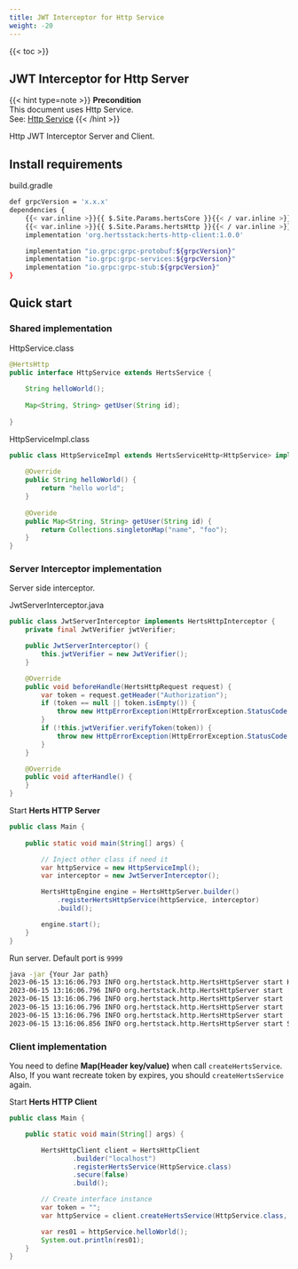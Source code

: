 ```yaml
---
title: JWT Interceptor for Http Service 
weight: -20
---
```


<!--more-->

{{< toc >}}

## JWT Interceptor for Http Server

{{< hint type=note >}}
**Precondition**  
This document uses Http Service.  
See: <a href="/getting-started/http/">Http Service</a>
{{< /hint >}}

Http JWT Interceptor Server and Client.  

## Install requirements

build.gradle
```bash
def grpcVersion = 'x.x.x'
dependencies {
    {{< var.inline >}}{{ $.Site.Params.hertsCore }}{{< / var.inline >}}
    {{< var.inline >}}{{ $.Site.Params.hertsHttp }}{{< / var.inline >}}
    implementation 'org.hertsstack:herts-http-client:1.0.0'

    implementation "io.grpc:grpc-protobuf:${grpcVersion}"
    implementation "io.grpc:grpc-services:${grpcVersion}"
    implementation "io.grpc:grpc-stub:${grpcVersion}"
}
```

## Quick start

### Shared implementation

HttpService.class
```java
@HertsHttp
public interface HttpService extends HertsService {
  
    String helloWorld();
    
    Map<String, String> getUser(String id);
    
}
```

HttpServiceImpl.class
```java
public class HttpServiceImpl extends HertsServiceHttp<HttpService> implements HttpService {
    
    @Override
    public String helloWorld() {
        return "hello world";
    }
    
    @Overide
    public Map<String, String> getUser(String id) {
        return Collections.singletonMap("name", "foo");
    }
}
```

### Server Interceptor implementation

Server side interceptor.

JwtServerInterceptor.java
```java
public class JwtServerInterceptor implements HertsHttpInterceptor {
    private final JwtVerifier jwtVerifier;

    public JwtServerInterceptor() {
        this.jwtVerifier = new JwtVerifier();
    }

    @Override
    public void beforeHandle(HertsHttpRequest request) {
        var token = request.getHeader("Authorization");
        if (token == null || token.isEmpty()) {
            throw new HttpErrorException(HttpErrorException.StatusCode.Status401, "Unauthorized");
        }
        if (!this.jwtVerifier.verifyToken(token)) {
            throw new HttpErrorException(HttpErrorException.StatusCode.Status401, "Unauthorized");
        }
    }

    @Override
    public void afterHandle() {
    }
}
```

Start **Herts HTTP Server**

```java
public class Main {
  
    public static void main(String[] args) {

        // Inject other class if need it
        var httpService = new HttpServiceImpl();
        var interceptor = new JwtServerInterceptor();

        HertsHttpEngine engine = HertsHttpServer.builder()
            .registerHertsHttpService(httpService, interceptor)
            .build();

        engine.start();
    }
}
```

Run server. Default port is `9999`
```bash
java -jar {Your Jar path}
2023-06-15 13:16:06.793 INFO org.hertstack.http.HertsHttpServer start HttpServiceImpl endpoint.
2023-06-15 13:16:06.796 INFO org.hertstack.http.HertsHttpServer start [POST]    /api/HttpService/helloWorld
2023-06-15 13:16:06.796 INFO org.hertstack.http.HertsHttpServer start [OPTIONS] /api/HttpService/helloWorld
2023-06-15 13:16:06.796 INFO org.hertstack.http.HertsHttpServer start [POST]    /api/HttpService/getUser
2023-06-15 13:16:06.796 INFO org.hertstack.http.HertsHttpServer start [OPTIONS] /api/HttpService/getUser
2023-06-15 13:16:06.856 INFO org.hertstack.http.HertsHttpServer start Started Herts HTTP server. Port 9999
```

### Client implementation

You need to define **Map(Header key/value)** when call `createHertsService`.  
Also, If you want recreate token by expires, you should  `createHertsService` again.

Start **Herts HTTP Client**

```java
public class Main {

    public static void main(String[] args) {

        HertsHttpClient client = HertsHttpClient
                .builder("localhost")
                .registerHertsService(HttpService.class)
                .secure(false)
                .build();

        // Create interface instance
        var token = ""; 
        var httpService = client.createHertsService(HttpService.class, Collections.singletonMap("Authorization", token));

        var res01 = httpService.helloWorld();
        System.out.println(res01);
    }
}
```